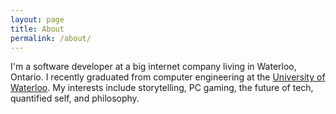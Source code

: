 ```yaml
---
layout: page
title: About
permalink: /about/
---
```

I'm a software developer at a big internet company living in Waterloo, Ontario. I recently graduated from computer engineering at the [University of Waterloo](uwaterloo.ca). My interests include storytelling, PC gaming, the future of tech, quantified self, and philosophy.
